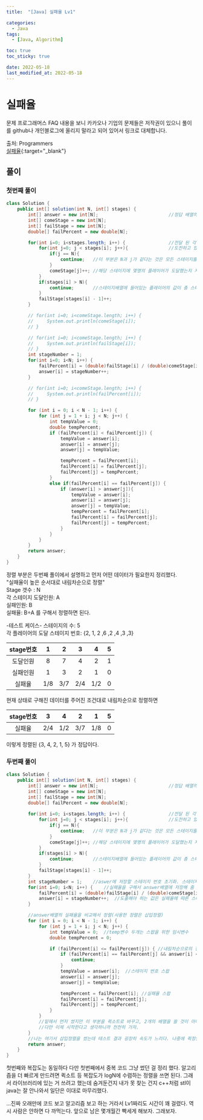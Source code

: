 ```yaml
---
title:  "[Java] 실패율 Lv1" 

categories:
  - Java
tags:
  - [Java, Algorithm]

toc: true
toc_sticky: true

date: 2022-05-18
last_modified_at: 2022-05-18
---
```






# 실패율

문제 프로그래머스 FAQ 내용을 보니 카카오나 기업의 문제들은 저작권이 있으니 풀이를           github나 개인블로그에 올리지 말라고 되어 있어서 링크로 대체합니다.

출처: Programmers <br>
[실패율](https://programmers.co.kr/learn/courses/30/lessons/42889){:target="_blank"}  


## 풀이
### 첫번째 풀이

```java
class Solution {
    public int[] solution(int N, int[] stages) {
        int[] answer = new int[N];                          //정답 배열의 크기
        int[] comeStage = new int[N];
        int[] failStage = new int[N];
        double[] failPercent = new double[N];

        for(int i=0; i<stages.length; i++) {                //전달 된 각 플레이어가 현재 도전하고 있는 스테이지의 번호를 하나씩 추출
            for(int j=0; j < stages[i]; j++){               //도전하고 있는 스테이지 전까지의 도달인원을 계산
                if(j == N){
                    continue;   //이 부분은 N과 j가 같다는 것은 모든 스테이지를 통과 했다는 것이므로 해당 플레이어는 올클리어로 판단하고 끝냄
                }
                comeStage[j]++; //해당 스테이지에 몇명의 플레이어가 도달했는지 저장 하는 배열
            }
            if(stages[i] > N){
                continue;       //스테이지배열에 들어있는 플레이어의 값이 총 스테이지의 수보다 크면 올 클리어로 판단하고 넘김
            }
            failStage[stages[i] - 1]++;
        }

        // for(int i=0; i<comeStage.length; i++) {
        //     System.out.println(comeStage[i]);  
        // }

        // for(int i=0; i<comeStage.length; i++) {
        //     System.out.println(failStage[i]);  
        // }
        int stageNumber = 1;
        for(int i=0; i<N; i++) {
            failPercent[i] = (double)failStage[i] / (double)comeStage[i];
            answer[i] = stageNumber++;
        }

        // for(int i=0; i<comeStage.length; i++) {
        //     System.out.println(failPercent[i]);
        // }

        for (int i = 0; i < N - 1; i++) {
            for (int j = 1 + i; j < N; j++) {
                int tempValue = 0;
                double tempPercent;
                if (failPercent[i] < failPercent[j]) {
                    tempValue = answer[i];
                    answer[i] = answer[j];
                    answer[j] = tempValue;

                    tempPercent = failPercent[i];
                    failPercent[i] = failPercent[j];
                    failPercent[j] = tempPercent;
                }
                else if(failPercent[i] == failPercent[j]) {
                    if (answer[i] > answer[j]){
                        tempValue = answer[i];
                        answer[i] = answer[j];
                        answer[j] = tempValue;
                        tempPercent = failPercent[i];
                        failPercent[i] = failPercent[j];
                        failPercent[j] = tempPercent;
                    }
                }
            }
        }
        return answer;
    }
}

```
정렬 부분은 두번째 풀이에서 설명하고 먼저 어떤 데이터가 필요한지 정리했다.<br>
"실패율이 높은 순서대로 내림차순으로 정렬"<br>
Stage 갯수 : N<br>
각 스테이지 도달인원: A<br>
실패인원: B<br>
실패율: B÷A 를 구해서 정렬하면 된다.<br>

-테스트 케이스-
스테이지의 수: 5<br>
각 플레이어의 도달 스테이지 번호: {2, 1, 2 ,6 ,2 ,4 ,3 ,3}<br>

|stage번호|1|2|3|4|5|
|:------:|:---:|:---:|:---:|:---:|:---:|
|도달인원|8|7|4|2|1|
|실패인원|1|3|2|1|0|
|실패율|1/8|3/7|2/4|1/2|0|

현재 상태로 구해진 데이터를 주어진 조건대로 내림차순으로 정렬하면

|stage번호|3|4|2|1|5|
|:------:|:---:|:---:|:---:|:---:|:---:|
|실패율|2/4|1/2|3/7|1/8|0|

이렇게 정렬된 {3, 4, 2, 1, 5} 가 정답이다.

### 두번째 풀이

```java
class Solution {
    public int[] solution(int N, int[] stages) {
        int[] answer = new int[N];                          //정답 배열의 크기
        int[] comeStage = new int[N];
        int[] failStage = new int[N];
        double[] failPercent = new double[N];
        
        for(int i=0; i<stages.length; i++) {                //전달 된 각 플레이어가 현재 도전하고 있는 스테이지의 번호를 하나씩 추출
            for(int j=0; j < stages[i]; j++){               //도전하고 있는 스테이지 전까지의 도달인원을 계산
                if(j == N){
                    continue;   //이 부분은 N과 j가 같다는 것은 모든 스테이지를 통과 했다는 것이므로 해당 플레이어는 올클리어로 판단하고 끝냄
                }
                comeStage[j]++; //해당 스테이지에 몇명의 플레이어가 도달했는지 저장 하는 배열
            }
            if(stages[i] > N){
                continue;       //스테이지배열에 들어있는 플레이어의 값이 총 스테이지의 수보다 크면 올 클리어로 판단하고 넘김
            }
            failStage[stages[i] - 1]++;
        }
        int stageNumber = 1;    //aswer에 저장할 스테이지 번호 초기화. 스테이지는 0번이 없으므로 1부터 시작
        for(int i=0; i<N; i++) {    //실패율을 구해서 answer배열에 저장해 줌
            failPercent[i] = (double)failStage[i] / (double)comeStage[i];
            answer[i] = stageNumber++;  //도출해야 하는 값은 실패율에 따른 스테이지 번호이기 때문에 스테이지 번호 answer배열에 저장해줌
        }

        //answer배열의 실패율을 비교해서 정렬(사용한 정렬은 삽입정렬)
        for (int i = 0; i < N - 1; i++) {
            for (int j = 1 + i; j < N; j++) {
                int tempValue = 0;  //temp변수 두개는 스왑을 위한 임시변수
                double tempPercent = 0;

                if (failPercent[i] <= failPercent[j]) { //내림차순으로의 정렬을 위한 부분
                    if (failPercent[i] == failPercent[j] && answer[i] < answer[j]) { //두 개의 실패율이 같다면 stage번호가 더 낮은 것을 앞으로 해서 정렬한다.
                        continue;
                    }
                    tempValue = answer[i];  //스테이지 번호 스왑
                    answer[i] = answer[j];
                    answer[j] = tempValue;

                    tempPercent = failPercent[i]; //실패율 스왑
                    failPercent[i] = failPercent[j];
                    failPercent[j] = tempPercent;
                }
            }
            //밑에서 먼저 썼지만 이 부분을 퀵소트로 바꾸고, 2개의 배열을 쓸 것이 아니라 dictionary자료구조를 쓰면 좀 더 간단해진다.
            //다만 이제 시작한다고 생각하니까 천천히 가자.
        }
        //나는 여기서 삽입정렬을 썼는데 테스트 결과 굉장히 속도가 느리다. 나중에 퀵정렬을 다시 한번 이해해서 만들면 훨씬 빨라 질듯
        return answer;
    }
}
```
첫번째와 복잡도는 동일하다 다만 첫번째에서 중복 코드 그냥 썼던 걸 정리 했다.
알고리즘을 더 빠르게 만드려면 퀵소트 등 복잡도가 logN에 수렴하는 정렬을 쓰면 된다.
그래서 라이브러리에 있는 거 쓰려고 했는데 숨겨둔건지 내가 못 찾는 건지 c++처럼 stl이 java는 잘 안나와서 일단은 이대로 마무리했다.



...진짜 오래만에 코드 보고 알고리즘 보고 하는 거라서 Lv1짜리도 시간이 꽤 걸렸다.
역시 사람은 안하면 다 까먹는다. 앞으로 남은 몇개월간 빡세게 해보자. 그래보자.

<br>



<!-- [맨 위](#){: .btn .btn--primary }{: .align-right} 스크롤시 자동으로 up to 화살표가 나오므로 삭제 -->

